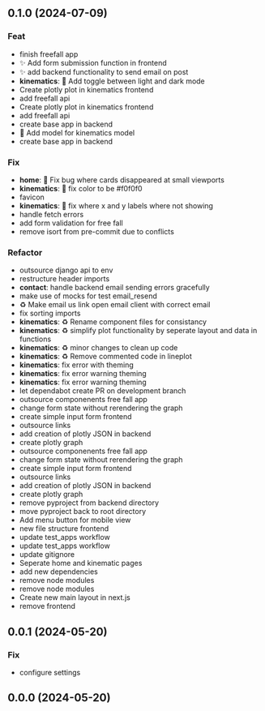 ## 0.1.0 (2024-07-09)

### Feat

- finish freefall app
- :sparkles: Add form submission function in frontend
- :sparkles: add backend functionality to send email on post
- **kinematics**: :lipstick: Add toggle between light and dark mode
- Create plotly plot in kinematics frontend
- add freefall api
- Create plotly plot in kinematics frontend
- add freefall api
- create base app in backend
- :triangular_flag_on_post: Add model for kinematics model
- create base app in backend

### Fix

- **home**: :lipstick: Fix bug where cards disappeared at small viewports
- **kinematics**: :bug: fix color to be #f0f0f0
- favicon
- **kinematics**: :bug: fix where x and y labels where not showing
- handle fetch errors
- add form validation for free fall
- remove isort from pre-commit due to conflicts

### Refactor

- outsource django api to env
- restructure header imports
- **contact**: handle backend email sending errors gracefully
- make use of mocks for test email_resend
- :recycle: Make email us link open email client with correct email
- fix sorting imports
- **kinematics**: :recycle: Rename component files for consistancy
- **kinematics**: :recycle: simplify plot functionality by seperate layout and data in functions
- **kinematics**: :recycle: minor changes to clean up code
- **kinematics**: :recycle: Remove commented code in lineplot
- **kinematics**: fix error with theming
- **kinematics**: fix error warning theming
- **kinematics**: fix error warning theming
- let dependabot create PR on development branch
- outsource componenents free fall app
- change form state without rerendering the graph
- create simple input form frontend
- outsource links
- add creation of plotly JSON in backend
- create plotly graph
- outsource componenents free fall app
- change form state without rerendering the graph
- create simple input form frontend
- outsource links
- add creation of plotly JSON in backend
- create plotly graph
- remove pyproject from backend directory
- move pyproject back to root directory
- Add menu button for mobile view
- new file structure frontend
- update test_apps workflow
- update test_apps workflow
- update gitignore
- Seperate home and kinematic pages
- add new dependencies
- remove node modules
- remove node modules
- Create new main layout in next.js
- remove frontend

## 0.0.1 (2024-05-20)

### Fix

- configure settings

## 0.0.0 (2024-05-20)
